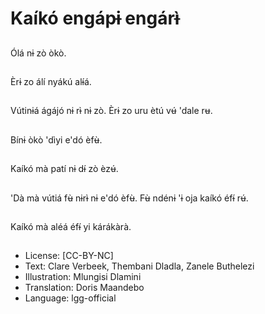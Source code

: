 # Kaíkó engápɨ engárɨ̀

##
Ólá nɨ zò òkò.

##
Èrɨ zo álí nyákú alɨ́á.

##
Vútinɨá ágájó nɨ rɨ̀ nɨ zò. Èrɨ zo uru ètú vʉ́ 'dale rʉ.

##
Bínɨ òkò 'dìyi e'dó èfʉ̀.

##
Kaíkó mà patí nɨ dɨ́ zò èzʉ́.

##
'Dà mà vútiá fʉ̀ nɨrɨ̀ nɨ e'dó èfʉ̀. Fʉ̀ ndénɨ 'ɨ oja kaíkó éfɨ́ rʉ́.

##
Kaíkó mà aléá éfɨ́ yi kárákàrà.

##
* License: [CC-BY-NC]
* Text: Clare Verbeek, Thembani Dladla, Zanele Buthelezi
* Illustration: Mlungisi Dlamini
* Translation: Doris Maandebo
* Language: lgg-official
